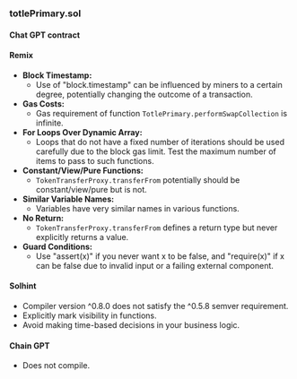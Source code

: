 ### totlePrimary.sol

#### Chat GPT contract

#### Remix
- **Block Timestamp:**
  - Use of "block.timestamp" can be influenced by miners to a certain degree, potentially changing the outcome of a transaction.
- **Gas Costs:**
  - Gas requirement of function `TotlePrimary.performSwapCollection` is infinite.
- **For Loops Over Dynamic Array:**
  - Loops that do not have a fixed number of iterations should be used carefully due to the block gas limit. Test the maximum number of items to pass to such functions.
- **Constant/View/Pure Functions:**
  - `TokenTransferProxy.transferFrom` potentially should be constant/view/pure but is not.
- **Similar Variable Names:**
  - Variables have very similar names in various functions.
- **No Return:**
  - `TokenTransferProxy.transferFrom` defines a return type but never explicitly returns a value.
- **Guard Conditions:**
  - Use "assert(x)" if you never want x to be false, and "require(x)" if x can be false due to invalid input or a failing external component.

#### Solhint
- Compiler version ^0.8.0 does not satisfy the ^0.5.8 semver requirement.
- Explicitly mark visibility in functions.
- Avoid making time-based decisions in your business logic.

#### Chain GPT
- Does not compile.
